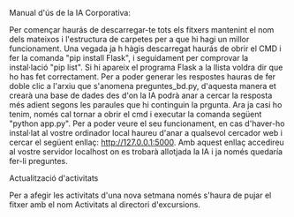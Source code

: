 Manual d'ús de la IA Corporativa:

Per començar haurás de descarregar-te tots els fitxers mantenint el nom dels mateixos i l'estructura de carpetes per a que hi hagi un millor funcionament.
Una vegada ja h hàgis descarregat haurás de obrir el CMD i fer la comanda "pip install Flask", i seguidament per comprovar la instal·lació "pip list". Si hi apareix el programa Flask a la llista voldra dir que ho has fet correctament.
Per a poder generar les respostes hauras de fer doble clic a l'arxiu que s'anomena preguntes_bd.py, d'aquesta manera et crearà una base de dades des d'on la IA podrà anar a cercar la resposta més adient segons les paraules que hi continguin la prgunta.
Ara ja casi ho tenim, només cal tornar a obrir el cmd i executar la comanda següent "python app.py".
Per a poder veure el seu funcionament, en cas d'haver-ho instal·lat al vostre ordinador local haureu d'anar a qualsevol cercador web i cercar el següent enllaç: http://127.0.0.1:5000.
Amb aquest enllaç accedireu al vostre servidor localhost on es trobarà allotjada la IA i ja només quedaría fer-li preguntes.

Actualització d'activitats

Per a afegir les activitats d'una nova setmana només s'haura de pujar el fitxer amb el nom Activitats al directori d'excursions.

